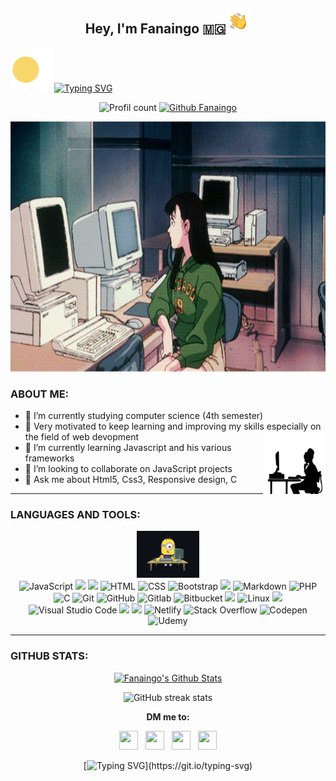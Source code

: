 <div align="center">
	<h2>Hey, I'm Fanaingo 🇲🇬<img alt="Night Coding" src="assets/Hand Wave.gif" width='40'/></h2>
</div>

<img src="./assets/pacman.svg" width="70">[![Typing SVG](https://readme-typing-svg.herokuapp.com?color=%23525252&size=12&center=true&lines=Computer+Science+Student;Web+developper;Always+learning+something+new)](https://git.io/typing-svg)

<div align="center">

![Profil count](https://komarev.com/ghpvc/?username=Fanaingo&color=F7DF1E) [![Github Fanaingo](https://img.shields.io/github/followers/Fanaingo?label=follow&style=social)](https://github.com/Fanaingo)
</div>

<img src="assets/banner.gif" width="100%" height="400">

### ABOUT ME:	
- 🔭 I’m currently studying computer science (4th semester)
- 💪 Very motivated to keep learning and improving my skills especially on the field of web devopment
<span><img src="assets/img.jpeg" align="right" width="100"></span>
- 🌱 I’m currently learning Javascript and his various frameworks
- 👯 I’m looking to collaborate on JavaScript projects
- 💬 Ask me about Html5, Css3, Responsive design, C

---

### LANGUAGES AND TOOLS:
<div align="center">
	<img src="assets/mignon.png" width="100"> <br>
	<img alt="JavaScript" src="https://img.shields.io/badge/JavaScript%20-0D1117.svg?style=flat&logo=javascript&logoColor=F7DF1E"> 
    <img src="https://img.shields.io/badge/jQuery-0D1117?style=flat&logo=jquery&logoColor=F7DF1E" /> 
    <img src="https://img.shields.io/badge/Vue.js-0D1117?style=flat&logo=vue.js&logoColor=F7DF1E" />  
    <img alt="HTML" src="https://img.shields.io/badge/HTML5%20-0D1117.svg?style=flat&logo=html5&logoColor=F7DF1E"> 
    <img alt="CSS" src="https://img.shields.io/badge/CSS3%20-0D1117.svg?style=flat&logo=css3&logoColor=F7DF1E">
	<img alt="Bootstrap" src="https://img.shields.io/badge/Bootstrap-0D1117.svg?style=flat&logo=bootstrap&logoColor=F7DF1E"/> 
	<img src="https://img.shields.io/badge/Tailwind-0D1117.svg?style=flat&logo=tailwind-css&logoColor=F7DF1E"> 
	<img alt="Markdown" src="https://img.shields.io/badge/Markdown-0D1117?style=flate&logo=markdown&logoColor=F7DF1E"> 
    <img alt="PHP" src="https://img.shields.io/badge/PHP-0D1117.svg?style=flat&logo=php&logoColor=F7DF1E"/> 
    <img alt="C" src="https://img.shields.io/badge/C%20-0D1117.svg?style=flat&logo=c&logoColor=F7DF1E"> 
	<img alt="Git" src="https://img.shields.io/badge/Git%20-0D1117.svg?style=flat&logo=git&logoColor=F7DF1E"> 
	<img alt="GitHub" src="https://img.shields.io/badge/GitHub%20-0D1117.svg?style=flat&logo=github&logoColor=F7DF1E"> 
	<img  alt="Gitlab"  src="https://img.shields.io/badge/GitLab-0D1117.svg?style=flat&logo=gitlab&logoColor=F7DF1E"/> 
	<img  alt="Bitbucket"  src="https://img.shields.io/badge/Bitbucket-0D1117.svg?style=flat&logo=bitbucket&logoColor=F7DF1E"/>
	<img src="https://img.shields.io/badge/Bash%20-0D1117.svg?style=flat&logo=gnu-bash&logoColor=F7DF1E">  
	<img alt="Linux" src="https://img.shields.io/badge/Linux-0D1117?style=flat&logo=linux&logoColor=F7DF1E"> 
	<img src="https://img.shields.io/badge/Sublime%20Text-0D1117.svg?style=flat&logo=sublime-text&logoColor=F7DF1E" />
	<img alt="Visual Studio Code" src="https://img.shields.io/badge/Visual%20Studio%20Code-0D1117.svg?style=flat&logo=visual-studio-code&logoColor=F7DF1E">
	<img src="https://img.shields.io/badge/Trello%20-0D1117.svg?style=flat&logo=trello&logoColor=F7DF1E">
	<img src="https://img.shields.io/badge/Strapi%20-0D1117.svg?style=flat&logo=strapi&logoColor=F7DF1E">
	<img  alt="Netlify"  src="https://img.shields.io/badge/Netlify-0D1117.svg?style=flat&logo=netlify&logoColor=F7DF1E"/>
	<img  alt="Stack Overflow"  src="https://img.shields.io/badge/-Stack overflow-0D1117?style=flat&logo=stack-overflow&logoColor=F7DF1E"/> 
	<img  alt="Codepen"  src="https://img.shields.io/badge/Codepen-0D1117?style=flat&logo=codepen&logoColor=F7DF1E"/> 
	<img  alt="Udemy"  src="https://img.shields.io/badge/Udemy-0D1117?style=flat&logo=Udemy&logoColor=F7DF1E"/>
</div>

---

### GITHUB STATS:
<div align="center">
    <a href="#"><img alt="Fanaingo's Github Stats" src="https://github-readme-stats.vercel.app/api?username=Fanaingo&show_icons=true&include_all_commits=true&count_private=true&theme=react&hide_border=true&bg_color=0D1117&title_color=F7DF1E&icon_color=F7DF1E" height="200"/></a>
 </div>
 <div align="center">

![GitHub streak stats](https://github-readme-streak-stats.herokuapp.com/?user=Fanaingo&theme=dark&ring=F7DF1E&fire=F7DF1E&currStreakLabel=ffff33&sideLabels=F7DF1E)  
</div>

<div align="center">

**DM me to:**
</div>
<div align="center">
	<a href="https://instagram.com/malalrak_"><img src="https://cdn.jsdelivr.net/npm/simple-icons@5.23.0/icons/instagram.svg" width="30" height="30"></a> &nbsp; 
	<a href="https://facebook.com/naingo.rak"><img src="https://cdn.jsdelivr.net/npm/simple-icons@5.23.0/icons/facebook.svg" width="30" height="30"></a> &nbsp; 
	<a href="https://www.linkedin.com/in/fanaingo-rakotomalala-77626220"><img src="https://cdn.jsdelivr.net/npm/simple-icons@5.23.0/icons/linkedin.svg" width="30" height="30"></a> &nbsp;
	<a href="mailto:fanaingorakotomalala@gmail.com"><img src="https://cdn.jsdelivr.net/npm/simple-icons@5.23.0/icons/gmail.svg" width="30" height="30"></a>

[![Typing SVG](https://readme-typing-svg.herokuapp.com?color=%23525252&size=12&center=true&vCenter=true&multiline=true&lines=Glad+to+know+you'+ve+reached+my+github+profile.;See+you+!)](https://git.io/typing-svg)
</div>
